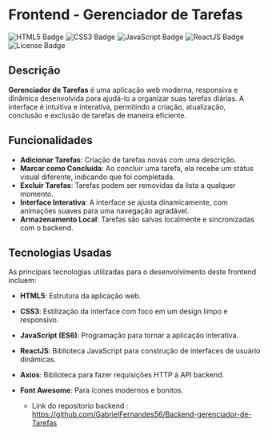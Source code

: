 # Frontend - Gerenciador de Tarefas

![HTML5 Badge](https://img.shields.io/badge/HTML5-E34F26.svg?style=flat-square)
![CSS3 Badge](https://img.shields.io/badge/CSS3-1572B6.svg?style=flat-square)
![JavaScript Badge](https://img.shields.io/badge/JavaScript-F7DF1E.svg?style=flat-square)
![ReactJS Badge](https://img.shields.io/badge/ReactJS-61DAFB.svg?style=flat-square)
![License Badge](https://img.shields.io/badge/License-MIT-green.svg)

## Descrição

**Gerenciador de Tarefas** é uma aplicação web moderna, responsiva e dinâmica desenvolvida para ajudá-lo a organizar suas tarefas diárias. A interface é intuitiva e interativa, permitindo a criação, atualização, conclusão e exclusão de tarefas de maneira eficiente.

## Funcionalidades

- **Adicionar Tarefas**: Criação de tarefas novas com uma descrição.
- **Marcar como Concluída**: Ao concluir uma tarefa, ela recebe um status visual diferente, indicando que foi completada.
- **Excluir Tarefas**: Tarefas podem ser removidas da lista a qualquer momento.
- **Interface Interativa**: A interface se ajusta dinamicamente, com animações suaves para uma navegação agradável.
- **Armazenamento Local**: Tarefas são salvas localmente e sincronizadas com o backend.

## Tecnologias Usadas

As principais tecnologias utilizadas para o desenvolvimento deste frontend incluem:

- **HTML5**: Estrutura da aplicação web.
- **CSS3**: Estilização da interface com foco em um design limpo e responsivo.
- **JavaScript (ES6)**: Programação para tornar a aplicação interativa.
- **ReactJS**: Biblioteca JavaScript para construção de interfaces de usuário dinâmicas.
- **Axios**: Biblioteca para fazer requisições HTTP à API backend.
- **Font Awesome**: Para ícones modernos e bonitos.



   - Link do repositorio backend : https://github.com/GabrielFernandes56/Backend-gerenciador-de-Tarefas



